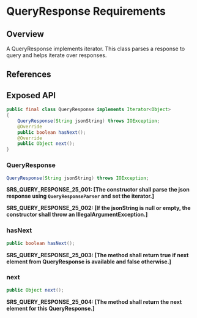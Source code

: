 # QueryResponse Requirements

## Overview

A QueryResponse implements iterator. This class parses a response to query and helps iterate over responses.

## References

## Exposed API

```java
public final class QueryResponse implements Iterator<Object>
{    
    QueryResponse(String jsonString) throws IOException;  
    @Override
    public boolean hasNext();    
    @Override
    public Object next();    
}
```

### QueryResponse

```java
QueryResponse(String jsonString) throws IOException;
```

**SRS_QUERY_RESPONSE_25_001: [**The constructor shall parse the json response using `QueryResponseParser` and set the iterator.**]**

**SRS_QUERY_RESPONSE_25_002: [**If the jsonString is null or empty, the constructor shall throw an IllegalArgumentException.**]**


### hasNext

```java
public boolean hasNext();   
```

**SRS_QUERY_RESPONSE_25_003: [**The method shall return true if next element from QueryResponse is available and false otherwise.**]**


### next

```java
public Object next(); 
```

**SRS_QUERY_RESPONSE_25_004: [**The method shall return the next element for this QueryResponse.**]**
